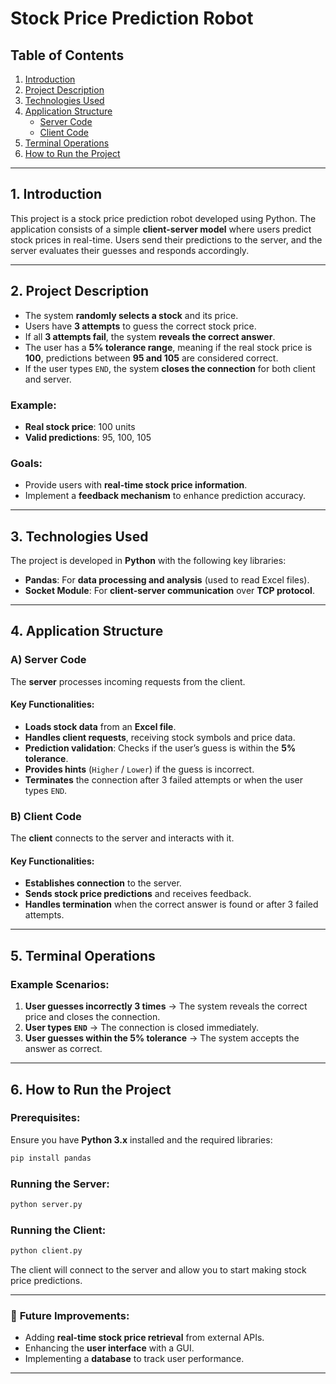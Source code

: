# Stock Price Prediction Robot

## Table of Contents

1. [Introduction](#introduction)
2. [Project Description](#project-description)
3. [Technologies Used](#technologies-used)
4. [Application Structure](#application-structure)
   - [Server Code](#server-code)
   - [Client Code](#client-code)
5. [Terminal Operations](#terminal-operations)
6. [How to Run the Project](#how-to-run-the-project)

---

## 1. Introduction

This project is a stock price prediction robot developed using Python. The application consists of a simple **client-server model** where users predict stock prices in real-time. Users send their predictions to the server, and the server evaluates their guesses and responds accordingly.

---

## 2. Project Description

- The system **randomly selects a stock** and its price.
- Users have **3 attempts** to guess the correct stock price.
- If all **3 attempts fail**, the system **reveals the correct answer**.
- The user has a **5% tolerance range**, meaning if the real stock price is **100**, predictions between **95 and 105** are considered correct.
- If the user types `END`, the system **closes the connection** for both client and server.

### Example:
- **Real stock price**: 100 units
- **Valid predictions**: 95, 100, 105

### Goals:
- Provide users with **real-time stock price information**.
- Implement a **feedback mechanism** to enhance prediction accuracy.

---

## 3. Technologies Used

The project is developed in **Python** with the following key libraries:

- **Pandas**: For **data processing and analysis** (used to read Excel files).
- **Socket Module**: For **client-server communication** over **TCP protocol**.

---

## 4. Application Structure

### **A) Server Code**

The **server** processes incoming requests from the client.

#### **Key Functionalities:**
- **Loads stock data** from an **Excel file**.
- **Handles client requests**, receiving stock symbols and price data.
- **Prediction validation**: Checks if the user’s guess is within the **5% tolerance**.
- **Provides hints** (`Higher` / `Lower`) if the guess is incorrect.
- **Terminates** the connection after 3 failed attempts or when the user types `END`.

### **B) Client Code**

The **client** connects to the server and interacts with it.

#### **Key Functionalities:**
- **Establishes connection** to the server.
- **Sends stock price predictions** and receives feedback.
- **Handles termination** when the correct answer is found or after 3 failed attempts.

---

## 5. Terminal Operations

### Example Scenarios:

1. **User guesses incorrectly 3 times** → The system reveals the correct price and closes the connection.
2. **User types `END`** → The connection is closed immediately.
3. **User guesses within the 5% tolerance** → The system accepts the answer as correct.

---

## 6. How to Run the Project

### **Prerequisites:**
Ensure you have **Python 3.x** installed and the required libraries:
```sh
pip install pandas
```

### **Running the Server:**
```sh
python server.py
```

### **Running the Client:**
```sh
python client.py
```

The client will connect to the server and allow you to start making stock price predictions.

---

### 📌 **Future Improvements:**
- Adding **real-time stock price retrieval** from external APIs.
- Enhancing the **user interface** with a GUI.
- Implementing a **database** to track user performance.

---





